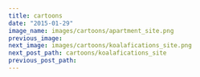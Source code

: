 ```yaml
---
title: cartoons
date: "2015-01-29"
image_name: images/cartoons/apartment_site.png
previous_image: 
next_image: images/cartoons/koalafications_site.png
next_post_path: cartoons/koalafications_site
previous_post_path: 
---
```

